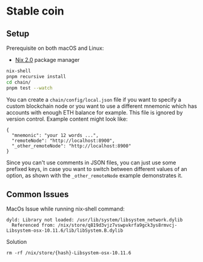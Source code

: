 # Stable coin

## Setup

Prerequisite on both macOS and Linux:
- [Nix 2.0](https://nixos.org/nix/) package manager

```bash
nix-shell
pnpm recursive install
cd chain/
pnpm test --watch
```

You can create a `chain/config/local.json` file if you want to specify a custom
blockchain node or you want to use a different mnemonic which has accounts with
enough ETH balance for example. This file is ignored by version control.
Example content might look like:

```
{
  "mnemonic": "your 12 words ...",
  "remoteNode": "http://localhost:8900",
  "_other_remoteNode": "http://localhost:8900"
}

```

Since you can't use comments in JSON files, you can just use some prefixed
keys, in case you want to switch between different values of an option, as
shown with the `_other_remoteNode` example demonstrates it.

## Common Issues 

MacOs Issue while running nix-shell command: 
```
dyld: Library not loaded: /usr/lib/system/libsystem_network.dylib
  Referenced from: /nix/store/q819d3vjz7vswpvkrfa9gck3ys8rmvcj-Libsystem-osx-10.11.6/lib/libSystem.B.dylib
```
Solution 
```
rm -rf /nix/store/{hash}-Libsystem-osx-10.11.6
```